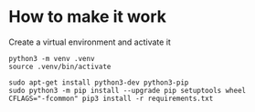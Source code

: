 # How to make it work

Create a virtual environment and activate it

```
python3 -m venv .venv
source .venv/bin/activate
```


```shell
sudo apt-get install python3-dev python3-pip
sudo python3 -m pip install --upgrade pip setuptools wheel
CFLAGS="-fcommon" pip3 install -r requirements.txt
```